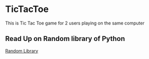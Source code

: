 # TicTacToe
This is Tic Tac Toe game for 2 users playing on the same computer 

## Read Up on Random library of Python
<a href="https://docs.python.org/3/library/random.html"> Random Library </a>
